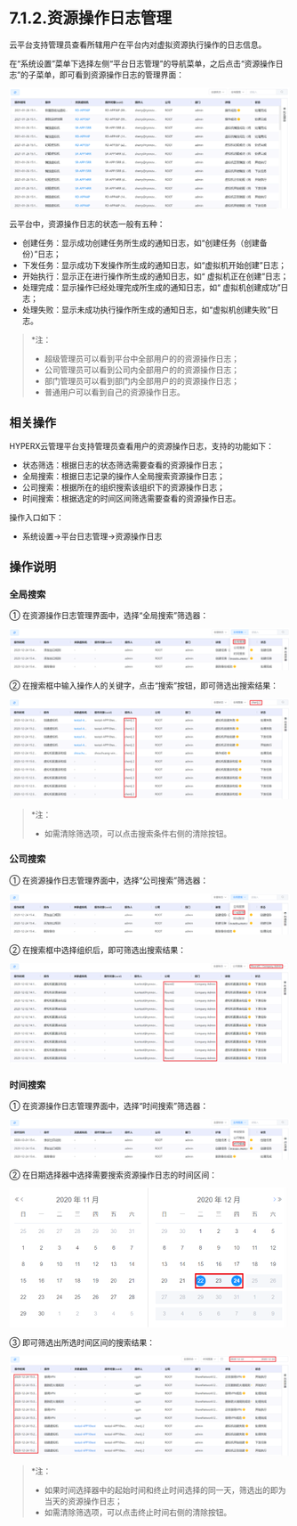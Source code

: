 # 7.1.2.资源操作日志管理

云平台支持管理员查看所辖用户在平台内对虚拟资源执行操作的日志信息。

在“系统设置”菜单下选择左侧“平台日志管理”的导航菜单，之后点击“资源操作日志”的子菜单，即可看到资源操作日志的管理界面：

![image-20210126152134693](recourse_operation_log.assets/image-20210126152134693.png)

云平台中，资源操作日志的状态一般有五种：

- 创建任务：显示成功创建任务所生成的通知日志，如“创建任务（创建备份）”日志；
- 下发任务：显示成功下发操作所生成的通知日志，如“虚拟机开始创建”日志；
- 开始执行：显示正在进行操作所生成的通知日志，如“ 虚拟机正在创建”日志；
- 处理完成：显示操作已经处理完成所生成的通知日志，如“ 虚拟机创建成功”日志；
- 处理失败：显示未成功执行操作所生成的通知日志，如“虚拟机创建失败”日志。

> *注：
>
> - 超级管理员可以看到平台中全部用户的的资源操作日志；
> - 公司管理员可以看到公司内全部用户的的资源操作日志；
> - 部门管理员可以看到部门内全部用户的的资源操作日志；
> - 普通用户可以看到自己的资源操作日志。

## 相关操作

HYPERX云管理平台支持管理员查看用户的资源操作日志，支持的功能如下：

- 状态筛选：根据日志的状态筛选需要查看的资源操作日志；
- 全局搜索：根据日志记录的操作人全局搜索资源操作日志；
- 公司搜索：根据所在的组织搜索该组织下的资源操作日志；
- 时间搜索：根据选定的时间区间筛选需要查看的资源操作日志。

操作入口如下：

- 系统设置→平台日志管理→资源操作日志

## 操作说明

### 全局搜索

① 在资源操作日志管理界面中，选择“全局搜索”筛选器：

![image-20201224155537438](recourse_operation_log.assets/image-20201224155537438.png)

② 在搜索框中输入操作人的关键字，点击“搜索”按钮，即可筛选出搜索结果：

![image-20201224155013070](recourse_operation_log.assets/image-20201224155013070.png)

> *注：
>
> - 如需清除筛选项，可以点击搜索条件右侧的清除按钮。

### 公司搜索

① 在资源操作日志管理界面中，选择“公司搜索”筛选器：

![image-20201224155618282](recourse_operation_log.assets/image-20201224155618282.png)

② 在搜索框中选择组织后，即可筛选出搜索结果：

![image-20201224160005729](recourse_operation_log.assets/image-20201224160005729.png)

### 时间搜索

① 在资源操作日志管理界面中，选择“时间搜索”筛选器：

![image-20201224155721337](recourse_operation_log.assets/image-20201224155721337.png)

② 在日期选择器中选择需要搜索资源操作日志的时间区间：

<img src="recourse_operation_log.assets/image-20201224160424639.png" alt="image-20201224160424639" style="zoom:50%;" />

③ 即可筛选出所选时间区间的搜索结果：

![image-20201224160138704](recourse_operation_log.assets/image-20201224160138704.png)

> *注：
>
> - 如果时间选择器中的起始时间和终止时间选择的同一天，筛选出的即为当天的资源操作日志；
> - 如需清除筛选项，可以点击终止时间右侧的清除按钮。